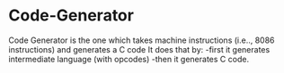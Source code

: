 # Code-Generator
Code Generator is the one which takes machine instructions (i.e.., 8086 instructions) and generates a C code
It does that by:
    -first it generates intermediate language (with opcodes)
    -then it generates C code.
